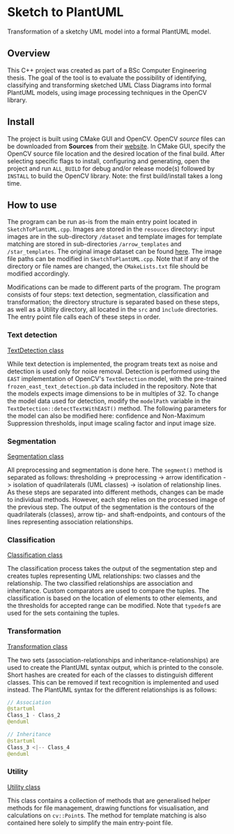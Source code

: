 # Sketch to PlantUML

Transformation of a sketchy UML model into a formal PlantUML model.

## Overview

This C++ project was created as part of a BSc Computer Engineering thesis. The goal of the tool is to evaluate the possibility of identifying, classifying and transforming sketched UML Class Diagrams into formal PlantUML models, using image processing techniques in the OpenCV library.

## Install

The project is built using CMake GUI and OpenCV. OpenCV *source* files can be downloaded from **Sources** from their [website](https://opencv.org/releases/). In CMake GUI, specify the OpenCV source file location and the desired location of the final build. After selecting specific flags to install, configuring and generating, open the project and run `ALL_BUILD` for debug and/or release mode(s) followed by `INSTALL` to build the OpenCV library. Note: the first build/install takes a long time.

## How to use
The program can be run as-is from the main entry point located in `SketchToPlantUML.cpp`.
Images are stored in the `resouces` directory: input images are in the sub-directory `/dataset` and template images for template matching are stored in sub-directories `/arrow_templates` and `/star_templates`. The original image dataset can be found [here](https://www.kaggle.com/datasets/eb72f3b6dfddec0fdf05a6e2f46116cce40e5d0d5e15f0532389d24d9f09fb70=). The image file paths can be modified in `SketchToPlantUML.cpp`. Note that if any of the directory or file names are changed, the `CMakeLists.txt` file should be modified accordingly.

Modifications can be made to different parts of the program. The program consists of four steps: text detection, segmentation, classification and transformation; the directory structure is separated based on these steps, as well as a Utility directory, all located in the `src` and `ìnclude` directories. The entry point file calls each of these steps in order.


### Text detection

[TextDetection class](TextDetection.h)

While text detection is implemented, the program treats text as noise and detection is used only for noise removal. Detection is performed using the `EAST` implementation of OpenCV's `TextDetection` model, with the pre-trained  `frozen_east_text_detection.pb` data included in the repository. Note that the models expects image dimensions to be in multiples of 32. To change the model data used for detection, modify the `modelPath` variable in the `TextDetection::detectTextWithEAST()` method. The following parameters for the model can also be modified here: confidence and Non-Maximum Suppression thresholds, input image scaling factor and input image size.

### Segmentation

[Segmentation class](Segment.h)

All preprocessing and segmentation is done here. The `segment()` method is separated as follows: thresholding -> preprocessing -> arrow identification -> isolation of quadrilaterals (UML classes) ->
isolation of relationship lines. As these steps are separated into different methods, changes can be made to individual methods. However, each step relies on the processed image of the previous step. The output of the segmentation is the contours of the quadrilaterals (classes), arrow tip- and shaft-endpoints, and contours of the lines representing association relationships.

### Classification

[Classification class](Classify.h)

The classification process takes the output of the segmentation step and creates tuples representing UML relationships: two classes and the relationship. The two classified relationships are association and inheritance. Custom comparators are used to compare the tuples. The classification is based on the location of elements to other elements, and the thresholds for accepted range can be modified. Note that `typedef`s are used for the sets containing the tuples.

### Transformation

[Transformation class](Transform.h)

The two sets (association-relationships and inheritance-relationships) are used to create the PlantUML syntax output, which is printed to the console. Short hashes are created for each of the classes to distinguish different classes. This can be removed if text recognition is implemented and used instead. The PlantUML syntax for the different relationships is as follows:

```java
// Association
@startuml
Class_1 - Class_2   
@enduml

// Inheritance 
@startuml
Class_3 <|-- Class_4   
@enduml
```

### Utility

[Utility class](Util.h)

This class contains a collection of methods that are generalised helper methods for file management, drawing functions for visualisation, and calculations on `cv::Point`s. The method for template matching is also contained here solely to simplify the main entry-point file.
